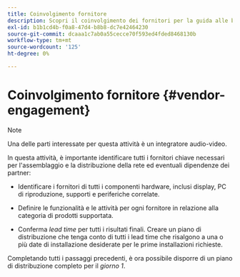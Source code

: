 ```yaml
---
title: Coinvolgimento fornitore
description: Scopri il coinvolgimento dei fornitori per la guida alle best practice di AEM Screens.
exl-id: b1b1cd4b-f0a8-47d4-b8b8-dc7e42464230
source-git-commit: dcaaa1c7ab0a55cecce70f593ed4fded8468130b
workflow-type: tm+mt
source-wordcount: '125'
ht-degree: 0%

---
```


# Coinvolgimento fornitore {#vendor-engagement}

>[!NOTE]
>Una delle parti interessate per questa attività è un integratore audio-video.

In questa attività, è importante identificare tutti i fornitori chiave necessari per l&#39;assemblaggio e la distribuzione della rete ed eventuali dipendenze dei partner:

* Identificare i fornitori di tutti i componenti hardware, inclusi display, PC di riproduzione, supporti e periferiche correlate.

* Definire le funzionalità e le attività per ogni fornitore in relazione alla categoria di prodotti supportata.

* Conferma *lead time* per tutti i risultati finali. Creare un piano di distribuzione che tenga conto di tutti i lead time che risalgono a una o più date di installazione desiderate per le prime installazioni richieste.

Completando tutti i passaggi precedenti, è ora possibile disporre di un piano di distribuzione completo per il *giorno 1*.
